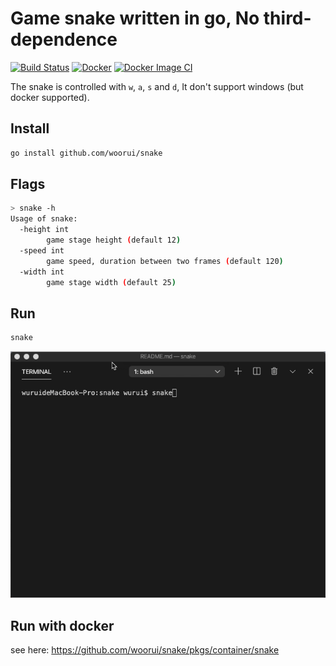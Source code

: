 # Game snake written in go, No third-dependence

[![Build Status](https://cloud.drone.io/api/badges/woorui/snake/status.svg)](https://cloud.drone.io/woorui/snake)
[![Docker](https://github.com/woorui/snake/actions/workflows/docker-publish.yml/badge.svg?branch=main)](https://github.com/woorui/snake/actions/workflows/docker-publish.yml)
[![Docker Image CI](https://github.com/woorui/snake/actions/workflows/docker-image.yml/badge.svg?branch=main)](https://github.com/woorui/snake/actions/workflows/docker-image.yml)

The snake is controlled with `w`, `a`, `s` and `d`, It don't support windows (but docker supported).

## Install

```bash
go install github.com/woorui/snake
```

## Flags

```bash
> snake -h
Usage of snake:
  -height int
        game stage height (default 12)
  -speed int
        game speed, duration between two frames (default 120)
  -width int
        game stage width (default 25)
```

## Run

```bash
snake
```

![Show the running result](snake_run.gif)

## Run with docker

see here: https://github.com/woorui/snake/pkgs/container/snake
